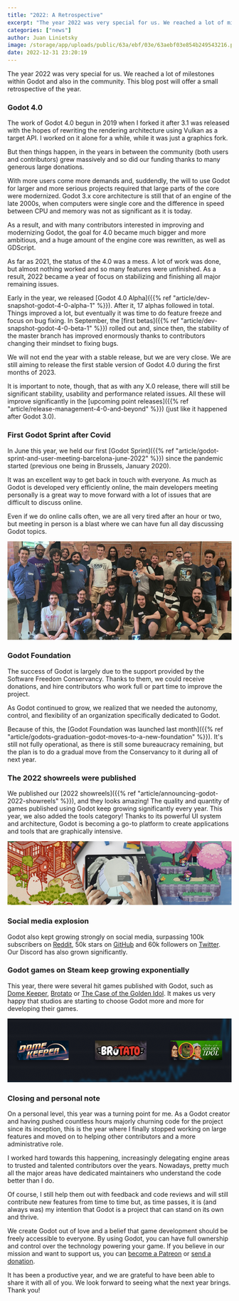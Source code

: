 ```yaml
---
title: "2022: A Retrospective"
excerpt: "The year 2022 was very special for us. We reached a lot of milestones within Godot and also in the community. This blog post will offer a small retrospective of the year."
categories: ["news"]
author: Juan Linietsky
image: /storage/app/uploads/public/63a/ebf/03e/63aebf03e854b249543216.png
date: 2022-12-31 23:20:19
---
```


The year 2022 was very special for us. We reached a lot of milestones within Godot and also in the community. This blog post will offer a small retrospective of the year.

### Godot 4.0

The work of Godot 4.0 begun in 2019 when I forked it after 3.1 was released with the hopes of rewriting the rendering architecture using Vulkan as a target API. I worked on it alone for a while, while it was just a graphics fork.

But then things happen, in the years in between the community (both users and contributors) grew massively and so did our funding thanks to many generous large donations.

With more users come more demands and, suddendly, the will to use Godot for larger and more serious projects required that large parts of the core were modernized. Godot 3.x core architecture is still that of an engine of the late 2000s, when computers were single core and the difference in speed between CPU and memory was not as significant as it is today.

As a result, and with many contributors interested in improving and modernizing Godot, the goal for 4.0 became much bigger and more ambitious, and a huge amount of the engine core was rewritten, as well as GDScript.

As far as 2021, the status of the 4.0 was a mess. A lot of work was done, but almost nothing worked and so many features were unfinished. As a result, 2022 became a year of focus on stabilizing and finishing all major remaining issues.

Early in the year, we released [Godot 4.0 Alpha]({{% ref "article/dev-snapshot-godot-4-0-alpha-1" %}}). After it, 17 alphas followed in total. Things improved a lot, but eventually it was time to do feature freeze and focus on bug fixing. In September, the [first betas]({{% ref "article/dev-snapshot-godot-4-0-beta-1" %}}) rolled out and, since then, the stability of the master branch has improved enormously thanks to contributors changing their mindset to fixing bugs.

We will not end the year with a stable release, but we are very close. We are still aiming to release the first stable version of Godot 4.0 during the first months of 2023.

It is important to note, though, that as with any X.0 release, there will still be significant stability, usability and performance related issues. All these will improve significantly in the [upcoming point releases]({{% ref "article/release-management-4-0-and-beyond" %}}) (just like it happened after Godot 3.0).

### First Godot Sprint after Covid

In June this year, we held our first [Godot Sprint]({{% ref "article/godot-sprint-and-user-meeting-barcelona-june-2022" %}}) since the pandemic started (previous one being in Brussels, January 2020).

It was an excellent way to get back in touch with everyone. As much as Godot is developed very efficiently online, the main developers meeting personally is a great way to move forward with a lot of issues that are difficult to discuss online.

Even if we do online calls often, we are all very tired after an hour or two, but meeting in person is a blast where we can have fun all day discussing Godot topics.

![](/storage/app/media/godot-bcn.jpg)

### Godot Foundation

The success of Godot is largely due to the support provided by the Software Freedom Conservancy. Thanks to them, we could receive donations, and hire contributors who work full or part time to improve the project.

As Godot continued to grow, we realized that we needed the autonomy, control, and flexibility of an organization specifically dedicated to Godot.

Because of this, the [Godot Foundation was launched last month]({{% ref "article/godots-graduation-godot-moves-to-a-new-foundation" %}}). It's still not fully operational, as there is still some bureaucracy remaining, but the plan is to do a gradual move from the Conservancy to it during all of next year.

### The 2022 showreels were published

We published our [2022 showreels]({{% ref "article/announcing-godot-2022-showreels" %}}), and they looks amazing! The quality and quantity of games published using Godot keep growing significantly every year. This year, we also added the tools category! Thanks to its powerful UI system and architecture, Godot is becoming a go-to platform to create applications and tools that are graphically intensive.

![](/storage/app/media/showreels.jpg)

### Social media explosion

Godot also kept growing strongly on social media, surpassing 100k subscribers on [Reddit](https://www.reddit.com/r/godot/), 50k stars on [GitHub](https://github.com/godotengine/godot) and 60k followers on [Twitter](https://mastodon.gamedev.place/@godotengine). Our Discord has also grown significantly.

### Godot games on Steam keep growing exponentially

This year, there were several hit games published with Godot, such as [Dome Keeper](https://store.steampowered.com/app/1637320/Dome_Keeper/), [Brotato](https://store.steampowered.com/app/1942280/Brotato/) or [The Case of the Golden Idol](https://store.steampowered.com/app/1677770/The_Case_of_the_Golden_Idol/). It makes us very happy that studios are starting to choose Godot more and more for developing their games.

![](/storage/app/media/steam-games.png)

### Closing and personal note

On a personal level, this year was a turning point for me. As a Godot creator and having pushed countless hours majorly churning code for the project since its inception, this is the year where I finally stopped working on large features and moved on to helping other contributors and a more administrative role.

I worked hard towards this happening, increasingly delegating engine areas to trusted and talented contributors over the years. Nowadays, pretty much all the major areas have dedicated maintainers who understand the code better than I do.

Of course, I still help them out with feedback and code reviews and will still contribute new features from time to time but, as time passes, it is (and always was) my intention that Godot is a project that can stand on its own and thrive.

We create Godot out of love and a belief that game development should be freely accessible to everyone. By using Godot, you can have full ownership and control over the technology powering your game. If you believe in our mission and want to support us, you can [become a Patreon](https://www.patreon.com/bePatron?u=5597979) or [send a donation](https://godotengine.org/donate).

It has been a productive year, and we are grateful to have been able to share it with all of you. We look forward to seeing what the next year brings. Thank you!
